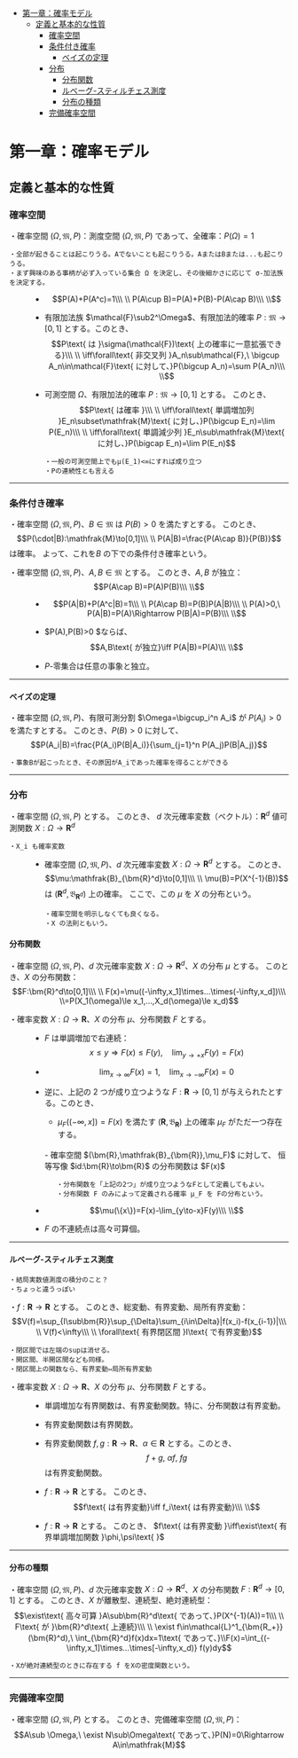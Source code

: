 
- [第一章：確率モデル](#第一章確率モデル)
  - [定義と基本的な性質](#定義と基本的な性質)
    - [確率空間](#確率空間)
    - [条件付き確率](#条件付き確率)
      - [ベイズの定理](#ベイズの定理)
    - [分布](#分布)
      - [分布関数](#分布関数)
      - [ルベーグ-スティルチェス測度](#ルベーグ-スティルチェス測度)
      - [分布の種類](#分布の種類)
    - [完備確率空間](#完備確率空間)


# 第一章：確率モデル

## 定義と基本的な性質

### 確率空間

<dl><dt>

・確率空間 $(\Omega,\mathfrak{M},P)$：測度空間 $(\Omega,\mathfrak{M},P)$ であって、全確率：$P(\Omega)=1$

    ・全部が起きることは起こりうる。Aでないことも起こりうる。AまたはBまたは...も起こりうる。
    ・まず興味のある事柄が必ず入っている集合 Ω を決定し、その後細かさに応じて σ-加法族 を決定する。

</dt><dd>

- $$P(A)+P(A^c)=1\\\ \\
P(A\cup B)=P(A)+P(B)-P(A\cap B)\\\ \\$$

- 有限加法族 $\mathcal{F}\sub2^\Omega$、有限加法的確率 $P:\mathfrak{M}\to[0,1]$ とする。このとき、
$$P\text{ は }\sigma(\mathcal{F})\text{ 上の確率に一意拡張できる}\\\ \\
\iff\forall\text{ 非交叉列 }A_n\sub\mathcal{F},\ \bigcup A_n\in\mathcal{F}\text{ に対して、}P(\bigcup A_n)=\sum P(A_n)\\\ \\$$

- 可測空間 $\Omega$、有限加法的確率 $P:\mathfrak{M}\to[0,1]$ とする。
このとき、
$$P\text{ は確率 }\\\ \\
\iff\forall\text{ 単調増加列 }E_n\subset\mathfrak{M}\text{ に対し、}P(\bigcup E_n)=\lim P(E_n)\\\ \\
\iff\forall\text{ 単調減少列 }E_n\sub\mathfrak{M}\text{ に対し、}P(\bigcap E_n)=\lim P(E_n)$$

      ・一般の可測空間上でもμ(E_1)<∞にすれば成り立つ
      ・Pの連続性とも言える

</dd></dl>

---

### 条件付き確率

<dl><dt>

・確率空間 $(\Omega,\mathfrak{M},P)$、$B\in\mathfrak{M}$ は $P(B)>0$ を満たすとする。
このとき、
$$P(\cdot|B):\mathfrak{M}\to[0,1]\\\ \\
P(A|B)=\frac{P(A\cap B)}{P(B)}$$は確率。
よって、これを$B$ の下での条件付き確率という。

・確率空間 $(\Omega,\mathfrak{M},P)$、$A,B\in\mathfrak{M}$ とする。
このとき、$A,B$ が独立：
$$P(A\cap B)=P(A)P(B)\\\ \\$$

</dt><dd>

- $$P(A|B)+P(A^c|B)=1\\\ \\
P(A\cap B)=P(B)P(A|B)\\\ \\
P(A)>0,\ P(A|B)=P(A)\Rightarrow P(B|A)=P(B)\\\ \\$$

- $P(A),P(B)>0 $ならば、
$$A,B\text{ が独立}\iff P(A|B)=P(A)\\\ \\$$

- $P$-零集合は任意の事象と独立。

</dd></dl>

---

#### ベイズの定理

・確率空間 $(\Omega,\mathfrak{M},P)$、有限可測分割  $\Omega=\bigcup_i^n A_i$ が $P(A_i)>0$ を満たすとする。
このとき、$P(B)>0$ に対して、
$$P(A_i|B)=\frac{P(A_i)P(B|A_i)}{\sum_{j=1}^n P(A_j)P(B|A_j)}$$

    ・事象Bが起こったとき、その原因がA_iであった確率を得ることができる

---

### 分布

<dl><dt>

・確率空間 $(\Omega,\mathfrak{M},P)$ とする。
このとき、 $d$ 次元確率変数（ベクトル）：$\bm{R}^d$ 値可測関数 $X:\Omega\to\bm{R}^d$

    ・X_i も確率変数

</dt><dd>

- 確率空間 $(\Omega,\mathfrak{M},P)$、$d$ 次元確率変数 $X:\Omega\to\bm{R}^d$ とする。
このとき、
$$\mu:\mathfrak{B}_{\bm{R}^d}\to[0,1]\\\ \\
\mu(B)=P(X^{-1}(B))$$ は $(\bm{R}^d,\mathfrak{B}_{\bm{R}^d})$ 上の確率。
ここで、この $\mu$ を $X$ の分布という。

      ・確率空間を明示しなくても良くなる。
      ・X の法則ともいう。

</dd></dl>

#### 分布関数

・確率空間 $(\Omega,\mathfrak{M},P)$、$d$ 次元確率変数 $X:\Omega\to\bm{R}^d$、$X$ の分布 $\mu$ とする。
このとき、$X$ の分布関数：
$$F:\bm{R}^d\to[0,1]\\\ \\
F(x)=\mu((-\infty,x_1]\times...\times(-\infty,x_d])\\\ \\=P(X_1(\omega)\le x_1,...,X_d(\omega)\le x_d)$$

<dl><dt>

・確率変数 $X:\Omega\to\bm{R}$、$X$ の分布 $\mu$、分布関数 $F$ とする。

</dt><dd>

- $F$ は単調増加で右連続：
$$x\le y\Rightarrow F(x)\le F(y),\quad\lim_{y\to+x} F(y)=F(x)$$
- $$\lim_{x\to\infty} F(x)=1,\quad \lim_{x\to-\infty} F(x)=0$$
- 逆に、上記の $2$ つが成り立つような $F:\bm{R}\to[0,1]$ が与えられたとする。このとき、

   - $\mu_F((-\infty,x])=F(x)$ を満たす $(\bm{R},\mathfrak{B}_{\bm{R}})$ 上の確率 $\mu_F$ がただ一つ存在する。
  <br>
   - 確率空間 $(\bm{R},\mathfrak{B}_{\bm{R}},\mu_F)$ に対して、
  恒等写像 $id:\bm{R}\to\bm{R}$ の分布関数は $F(x)$
  <br>

         ・分布関数を「上記の2つ」が成り立つようなFとして定義してもよい。
         ・分布関数 F のみによって定義される確率 μ_F を Fの分布という。 

- $$\mu(\{x\})=F(x)-\lim_{y\to-x}F(y)\\\ \\$$

- $F$ の不連続点は高々可算個。

</dd></dl>

---

#### ルベーグ-スティルチェス測度

    ・結局実数値測度の積分のこと？
    ・ちょっと違うっぽい

・$f:\bm{R}\to\bm{R}$ とする。
このとき、総変動、有界変動、局所有界変動：
$$V(f)=\sup_{I\sub\bm{R}}\sup_{\Delta}\sum_{i\in\Delta}|f(x_i)-f(x_{i-1})|\\\ \\
V(f)<\infty\\\ \\
\forall\text{ 有界閉区間 }I\text{ で有界変動}$$

    ・閉区間では左端のsupは消せる。
    ・開区間、半開区間なども同様。
    ・閉区間上の関数なら、有界変動⇔局所有界変動


<dl><dt>

・確率変数 $X:\Omega\to\bm{R}$、$X$ の分布 $\mu$、分布関数 $F$ とする。

</dt><dd>

- 単調増加な有界関数は、有界変動関数。特に、分布関数は有界変動。
- 有界変動関数は有界関数。
- 有界変動関数 $f,g:\bm{R}\to\bm{R}$、$\alpha\in\bm{R}$ とする。このとき、
$$f+g,\ \alpha f,\ fg$$は有界変動関数。
- $f:\bm{R}\to\bm{R}$ とする。
このとき、
$$f\text{ は有界変動}\iff f_i\text{ は有界変動}\\\ \\$$

- $f:\bm{R}\to\bm{R}$ とする。
このとき、
$f\text{ は有界変動 }\iff\exist\text{ 有界単調増加関数 }\phi,\psi\text{ }$

</dd></dl>

---

#### 分布の種類

・確率空間 $(\Omega,\mathfrak{M},P)$、$d$ 次元確率変数 $X:\Omega\to\bm{R}^d$、$X$ の分布関数 $F:\bm{R}^d\to[0,1]$ とする。
このとき、$X$ が離散型、連続型、絶対連続型：
$$\exist\text{ 高々可算 }A\sub\bm{R}^d\text{ であって、}P(X^{-1}(A))=1\\\ \\
F\text{ が }\bm{R}^d\text{ 上連続}\\\ \\
\exist f\in\mathcal{L}^1_{\bm{R_+}}(\bm{R}^d),\ \int_{\bm{R}^d}f(x)dx=1\text{ であって、}\\F(x)=\int_{(-\infty,x_1]\times...\times[-\infty,x_d)} f(y)dy$$

    ・Xが絶対連続型のときに存在する f をXの密度関数という。

---

### 完備確率空間

・確率空間 $(\Omega,\mathfrak{M},P)$ とする。
このとき、完備確率空間 $(\Omega,\mathfrak{M},P)$：
$$A\sub \Omega,\ \exist N\sub\Omega\text{ であって、}P(N)=0\Rightarrow A\in\mathfrak{M}$$

